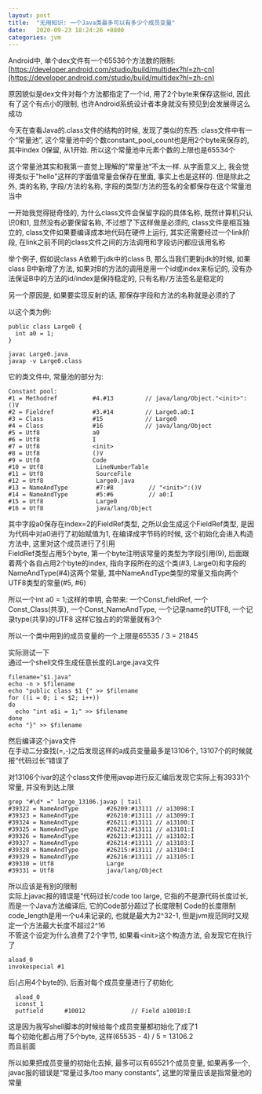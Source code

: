 ```yaml
---
layout: post
title:  "无用知识: 一个Java类最多可以有多少个成员变量"
date:   2020-09-23 18:24:26 +0800
categories: jvm
---
```


Android中, 单个dex文件有一个65536个方法数的限制: [https://developer.android.com/studio/build/multidex?hl=zh-cn](https://developer.android.com/studio/build/multidex?hl=zh-cn)

原因貌似是dex文件对每个方法都指定了一个id, 用了2个byte来保存这些id, 因此有了这个有点小的限制, 也许Android系统设计者本身就没有预见到会发展得这么成功

今天在查看Java的.class文件的结构的时候, 发现了类似的东西: class文件中有一个“常量池”, 这个常量池中的个数constant_pool_count也是用2个byte来保存的, 其中index 0保留, 从1开始. 所以这个常量池中元素个数的上限也是65534个

这个常量池其实和我第一直觉上理解的"常量池“不太一样. 从字面意义上, 我会觉得类似于"hello"这样的字面值常量会保存在里面, 事实上也是这样的. 但是除此之外, 类的名称, 字段/方法的名称, 字段的类型/方法的签名的全都保存在这个常量池当中

一开始我觉得挺奇怪的, 为什么class文件会保留字段的具体名称, 既然计算机只认识0和1, 显然没有必要保留名称, 不过想了下这样做是必须的, class文件是相互独立的, class文件如果要编译成本地代码在硬件上运行, 其实还需要经过一个link阶段, 在link之前不同的class文件之间的方法调用和字段访问都应该用名称

举个例子, 假如说class A依赖于jdk中的class B, 那么当我们更新jdk的时候, 如果class B中新增了方法, 如果对B的方法的调用是用一个id或index来标记的, 没有办法保证B中的方法的id/index是保持稳定的, 只有名称/方法签名是稳定的

另一个原因是, 如果要实现反射的话, 那保存字段和方法的名称就是必须的了

以这个类为例: 

    public class Large0 {
      int a0 = 1;
    }

    javac Large0.java
    javap -v Large0.class

它的类文件中, 常量池的部分为:

    Constant pool:
    #1 = Methodref          #4.#13         // java/lang/Object."<init>":()V
    #2 = Fieldref           #3.#14         // Large0.a0:I
    #3 = Class              #15            // Large0
    #4 = Class              #16            // java/lang/Object
    #5 = Utf8               a0
    #6 = Utf8               I
    #7 = Utf8               <init>
    #8 = Utf8               ()V
    #9 = Utf8               Code
    #10 = Utf8               LineNumberTable
    #11 = Utf8               SourceFile
    #12 = Utf8               Large0.java
    #13 = NameAndType        #7:#8          // "<init>":()V
    #14 = NameAndType        #5:#6          // a0:I
    #15 = Utf8               Large0
    #16 = Utf8               java/lang/Object

其中字段a0保存在index=2的FieldRef类型, 之所以会生成这个FieldRef类型, 是因为代码中对a0进行了初始赋值为1, 在编译成字节码的时候, 这个初始化会进入构造方法中, 这里对这个成员进行了引用  
FieldRef类型占用5个byte, 第一个byte注明该常量的类型为字段引用(9), 后面跟着两个各自占用2个byte的index, 指向字段所在的这个类(#3, Large0)和字段的NameAndType(#4)这两个常量, 其中NameAndType类型的常量又指向两个UTF8类型的常量(#5, #6)  


所以一个int a0 = 1;这样的申明, 会带来: 一个Const_fieldRef, 一个Const_Class(共享), 一个Const_NameAndType, 一个记录name的UTF8, 一个记录type(共享)的UTF8
这样它独占的的常量就有3个

所以一个类中用到的成员变量的一个上限是65535 / 3 = 21845

实际测试一下  
通过一个shell文件生成任意长度的Large.java文件

    filename="$1.java"
    echo -n > $filename
    echo "public class $1 {" >> $filename
    for ((i = 0; i < $2; i++))
    do
      echo "int a$i = 1;" >> $filename
    done
    echo "}" >> $filename

然后编译这个java文件  
在手动二分查找(=,-)之后发现这样的a成员变量最多是13106个, 13107个的时候就报“代码过长”错误了

对13106个ivar的这个class文件使用javap进行反汇编后发现它实际上有39331个常量, 并没有到达上限

    grep "#\d* =" large_13106.javap | tail
    #39322 = NameAndType        #26209:#13111 // a13098:I
    #39323 = NameAndType        #26210:#13111 // a13099:I
    #39324 = NameAndType        #26211:#13111 // a13100:I
    #39325 = NameAndType        #26212:#13111 // a13101:I
    #39326 = NameAndType        #26213:#13111 // a13102:I
    #39327 = NameAndType        #26214:#13111 // a13103:I
    #39328 = NameAndType        #26215:#13111 // a13104:I
    #39329 = NameAndType        #26216:#13111 // a13105:I
    #39330 = Utf8               Large
    #39331 = Utf8               java/lang/Object

所以应该是有别的限制  
实际上javac报的错误是“代码过长/code too large, 它指的不是源代码长度过长, 而是一个Java方法编译后, 它的Code部分超过了长度限制
Code的长度限制code_length是用一个u4来记录的, 也就是最大为2^32-1, 但是jvm规范同时又规定一个方法最大长度不超过2^16  
不管这个设定为什么浪费了2个字节, 如果看&lt;init&gt;这个构造方法, 会发现它在执行了

    aload_0
    invokespecial #1
后(占用4个byte的), 后面对每个成员变量进行了初始化

      aload_0
      iconst_1
      putfield      #10012             // Field a10010:I

这是因为我写shell脚本的时候给每个成员变量都初始化了成了1  
每个初始化都占用了5个byte, 这样(65535 - 4) / 5 = 13106.2  
而且前面

所以如果把成员变量的初始化去掉, 最多可以有65521个成员变量, 如果再多一个, javac报的错误是“常量过多/too many constants”, 这里的常量应该是指常量池的常量